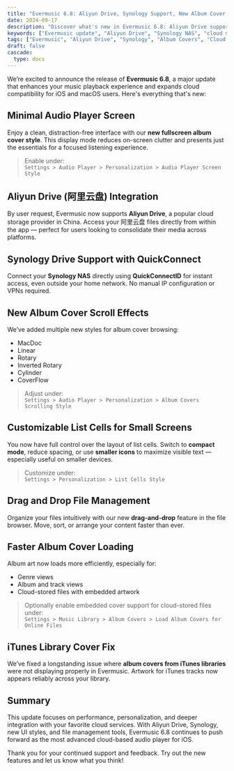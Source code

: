 ```yaml
---
title: "Evermusic 6.8: Aliyun Drive, Synology Support, New Album Cover Styles, and More"
date: 2024-09-17
description: "Discover what's new in Evermusic 6.8: Aliyun Drive support, Synology integration, new album cover styles, fullscreen player layout, drag-and-drop file management, and more."
keywords: ["Evermusic update", "Aliyun Drive", "Synology NAS", "cloud music player", "audio player iOS", "album cover styles", "drag and drop file browser", "personalized audio player", "FLAC player", "Evermusic 6.8"]
tags: ["Evermusic", "Aliyun Drive", "Synology", "Album Covers", "Cloud Music", "iOS Music App", "What's New"]
draft: false
cascade:
  type: docs
---
```


We’re excited to announce the release of **Evermusic 6.8**, a major update that enhances your music playback experience and expands cloud compatibility for iOS and macOS users. Here's everything that's new:

## Minimal Audio Player Screen

Enjoy a clean, distraction-free interface with our **new fullscreen album cover style**. This display mode reduces on-screen clutter and presents just the essentials for a focused listening experience.

> Enable under:  
> `Settings > Audio Player > Personalization > Audio Player Screen Style`

## Aliyun Drive (阿里云盘) Integration

By user request, Evermusic now supports **Aliyun Drive**, a popular cloud storage provider in China. Access your 阿里云盘 files directly from within the app — perfect for users looking to consolidate their media across platforms.

## Synology Drive Support with QuickConnect

Connect your **Synology NAS** directly using **QuickConnectID** for instant access, even outside your home network. No manual IP configuration or VPNs required.

## New Album Cover Scroll Effects

We’ve added multiple new styles for album cover browsing:

- MacDoc  
- Linear  
- Rotary  
- Inverted Rotary  
- Cylinder  
- CoverFlow

> Adjust under:  
> `Settings > Audio Player > Personalization > Album Covers Scrolling Style`

## Customizable List Cells for Small Screens

You now have full control over the layout of list cells. Switch to **compact mode**, reduce spacing, or use **smaller icons** to maximize visible text — especially useful on smaller devices.

> Customize under:  
> `Settings > Personalization > List Cells Style`

## Drag and Drop File Management

Organize your files intuitively with our new **drag-and-drop** feature in the file browser. Move, sort, or arrange your content faster than ever.

## Faster Album Cover Loading

Album art now loads more efficiently, especially for:

- Genre views  
- Album and track views  
- Cloud-stored files with embedded artwork

> Optionally enable embedded cover support for cloud-stored files under:  
> `Settings > Music Library > Album Covers > Load Album Covers for Online Files`

## iTunes Library Cover Fix

We’ve fixed a longstanding issue where **album covers from iTunes libraries** were not displaying properly in Evermusic. Artwork for iTunes tracks now appears reliably across your library.

## Summary

This update focuses on performance, personalization, and deeper integration with your favorite cloud services. With Aliyun Drive, Synology, new UI styles, and file management tools, Evermusic 6.8 continues to push forward as the most advanced cloud-based audio player for iOS.

Thank you for your continued support and feedback. Try out the new features and let us know what you think!